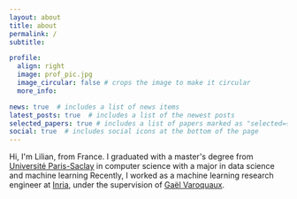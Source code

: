 ```yaml
---
layout: about
title: about
permalink: /
subtitle: 

profile:
  align: right
  image: prof_pic.jpg
  image_circular: false # crops the image to make it circular
  more_info: 

news: true  # includes a list of news items
latest_posts: true  # includes a list of the newest posts
selected_papers: true # includes a list of papers marked as "selected={true}"
social: true  # includes social icons at the bottom of the page
---
```


Hi, I'm Lilian, from France. I graduated with a master's degree from [Université Paris-Saclay](https://en.wikipedia.org/wiki/Paris-Saclay_University) in computer science with a major in data science and machine learning
Recently, I worked as a machine learning research engineer at [Inria](https://en.wikipedia.org/wiki/French_Institute_for_Research_in_Computer_Science_and_Automation), under the supervision of [Gaël Varoquaux](https://gael-varoquaux.info/about.html).

